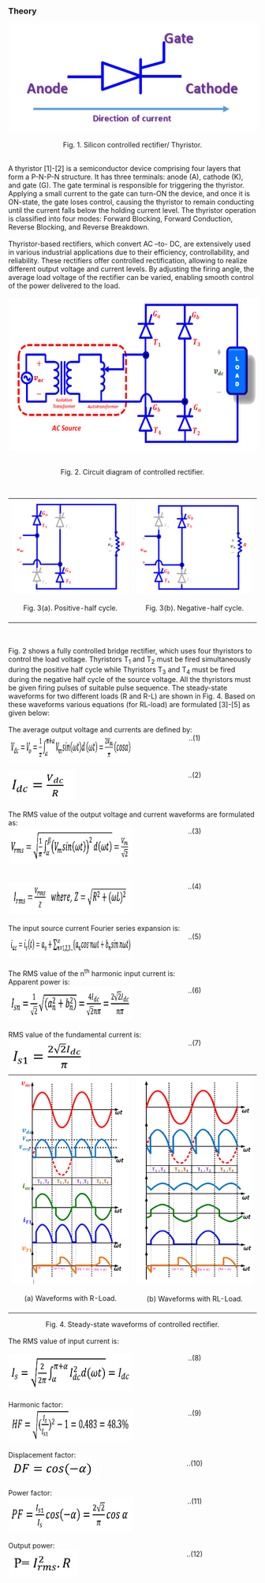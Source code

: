 ### Theory


<center>
  <img src="images/th1.png" height="220px">
  
Fig. 1. Silicon controlled rectifier/ Thyristor.

</center>
<br>
A thyristor [1]-[2] is a semiconductor device comprising four layers that form a P-N-P-N structure. It has three terminals: anode (A), cathode (K), and gate (G). The gate terminal is responsible for triggering the thyristor. Applying a small current to the gate can turn-ON the device, and once it is ON-state, the gate loses control, causing the thyristor to remain conducting until the current falls below the holding current level. The thyristor operation is classified into four modes: Forward Blocking, Forward Conduction, Reverse Blocking, and Reverse Breakdown.<br><br>
Thyristor-based rectifiers, which convert AC –to- DC, are extensively used in various industrial applications due to their efficiency, controllability, and reliability. These rectifiers offer controlled rectification, allowing to realize different output voltage and current levels. By adjusting the firing angle, the average load voltage of the rectifier can be varied, enabling smooth control of the power delivered to the load.<br>

<br>

<center>
  <img src="images/th2.png" height="310px">
  
<br>Fig. 2. Circuit diagram of controlled rectifier.

</center>
<br>

<table border="0" align="center" style="width:100%; border:none;">
  <tr>
<td style="width:50%">
<center>

<img src="images/th3.png">
<br><br>
Fig. 3(a). Positive-half cycle.
<br><br>
</center>
</td>
<td style="width:50%">
  
<center>

<img src="images/th4.png">
<br><br>
Fig. 3(b). Negative-half cycle.
<br><br>
</center> 
    </td>
  </tr>
</table>
<br>

<div style="float: left; width:100%;"><br>
Fig. 2 shows a fully controlled bridge rectifier, which uses four thyristors to control the load voltage. Thyristors T<sub>1</sub> and T<sub>2</sub> must be fired simultaneously during the positive half cycle while Thyristors T<sub>3</sub> and T<sub>4</sub> must be fired during the negative half cycle of the source voltage. All the thyristors must be given firing pulses of suitable pulse sequence. The steady-state waveforms for two different loads (R and R-L) are shown in Fig. 4. Based on these waveforms various equations (for RL-load) are formulated [3]-[5] as given below:
<br><br>
The average output voltage and currents are defined by:
<br>
</div>

<br>
<div style="float: left; width:50%;">
  <img src="images/th5.png" height="55px">
</div>
<div style="float: right; width:50%; text-align:center;">
    ..(1)
</div>
<br>

<div style="float: left; width:100%;">
&nbsp;
</div>

<div style="float: left; width:50%;">
  <img src="images/th6.png" height="60px">
      </div>
<div style="float: right; width:50%; text-align:center;">
    ..(2)

</div>
<br>

<div style="float: left; width:100%;"><br>
The RMS value of the output voltage and current waveforms are formulated as:<br>
</div>

<div style="float: left; width:50%;">
  <img src="images/th7.png" height="75px">
      </div>
<div style="float: right; width:50%; text-align:center;">
    ..(3)

</div>
<br>

<div style="float: left; width:100%;"><br>
&nbsp;
</div>

<div style="float: left; width:50%;">
  <img src="images/th8.png" height="65px">
      </div>
<div style="float: right; width:50%; text-align:center;">
    ..(4)

</div>
<br>

<div style="float: left; width:100%;"><br>
  The input source current Fourier series expansion is:
</div><br>

<div style="float: left; width:50%;">
  <img src="images/th9.png" height="52px">
      </div>
<div style="float: right; width:50%; text-align:center;">
    ..(5)

</div>
<br>

<div style="float: left; width:100%;"><br>
The RMS value of the n<sup>th</sup> harmonic input current is:<br>
Apparent power is:
</div><br>

<div style="float: left; width:50%;">
  <img src="images/th10.png" height="70px">
      </div>
<div style="float: right; width:50%; text-align:center;">
    ..(6)

</div>
<br>

<div style="float: left; width:100%;"><br>
RMS value of the fundamental current is:
<br>
</div>


<div style="float: left; width:50%;">
  <img src="images/th11.png" height="70px">
      </div>
<div style="float: right; width:50%; text-align:center;">
    ..(7)

</div>
<br><br>

<table border="0" align="center" style="width:100%; border:none;">
  <tr>
<td style="width:50%">
<center>

<img src="images/th12.png">
<br><br>
(a) Waveforms with R-Load.
<br><br>
</center>
</td>
<td style="width:50%">
  
<center>

<img src="images/th13.png">
<br><br>
(b) Waveforms with RL-Load.
<br><br>
</center> 
    </td>
  </tr>
</table>

<div style="float: left; width:100%;">
<center>Fig. 4. Steady-state waveforms of controlled rectifier.</center>
</div>

<br>
<div style="float: left; width:100%;"><br>
The RMS value of input current is:
<br><br>
</div>

<div style="float: left; width:50%;">
  <img src="images/th14.png" height="75px">
      </div>
<div style="float: right; width:50%; text-align:center;">
    ..(8)

</div>
<br>

<div style="float: left; width:100%;"><br>
Harmonic factor:
</div>

<div style="float: left; width:50%;">
  <img src="images/th15.png" height="65px">
      </div>
<div style="float: right; width:50%; text-align:center;">
    ..(9)

</div>
<br>

<div style="float: left; width:100%;"><br>
Displacement factor:
<br>
</div>

<div style="float: left; width:50%;">
  <img src="images/th16.png" height="40px">
      </div>
<div style="float: right; width:50%; text-align:center;">
    ..(10)

</div>
<br>

<div style="float: left; width:100%;"><br>
Power factor:
</div>

<div style="float: left; width:50%;">
  <img src="images/th17.png" height="70px">
      </div>
<div style="float: right; width:50%; text-align:center;">
    ..(11)

</div>
<br>

<div style="float: left; width:100%;"><br>
Output power:
</div>

<div style="float: left; width:50%;">
  <img src="images/th18.png" height="55px">
      </div>
<div style="float: right; width:50%; text-align:center;">
    ..(12)

</div>
